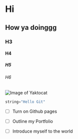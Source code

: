 # Hi
## How ya doinggg
### H3
#### H4
##### H5
###### H6
![Image of Yaktocat](https://octodex.github.com/images/yaktocat.png)
```python
string="Hello Git"
```
- [ ] Turn on Github pages
- [ ] Outline my Portfolio
- [ ] Introduce myself to the world



